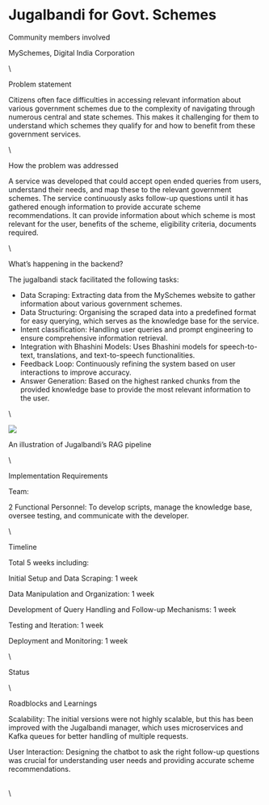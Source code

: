 # Jugalbandi for Govt. Schemes

Community members involved&#x20;

MySchemes, Digital India Corporation

\


Problem statement

Citizens often face difficulties in accessing relevant information about various government schemes due to the complexity of navigating through numerous central and state schemes. This makes it challenging for them to understand which schemes they qualify for and how to benefit from these government services.

\


How the problem was addressed

A service was developed that could accept open ended queries from users, understand their needs, and map these to the relevant government schemes. The service continuously asks follow-up questions until it has gathered enough information to provide accurate scheme recommendations. It can provide information about which scheme is most relevant for the user, benefits of the scheme, eligibility criteria, documents required.&#x20;

\


What’s happening in the backend?&#x20;

The jugalbandi stack facilitated the following tasks:&#x20;

* Data Scraping: Extracting data from the MySchemes website to gather information about various government schemes.
* Data Structuring: Organising the scraped data into a predefined format for easy querying, which serves as the knowledge base for the service.&#x20;
* Intent classification: Handling user queries and prompt engineering to ensure comprehensive information retrieval.
* Integration with Bhashini Models: Uses Bhashini models for speech-to-text, translations, and text-to-speech functionalities.
* Feedback Loop: Continuously refining the system based on user interactions to improve accuracy.
* Answer Generation: Based on the highest ranked chunks from the provided knowledge base to provide the most relevant information to the user.&#x20;

\


![](https://lh7-rt.googleusercontent.com/docsz/AD\_4nXfYfwSuQ6mXE3xzQA\_NB3Dfgu\_38G7quxpKGRCKCCS1yoEnVYOXrz0Yvyim-jTrMi-3olk770F4Xl0OIDjAJvrto\_Dakfx3\_jJRwiWfbYhstAwpSTY8UWtfqUMa565wfvj4vzQhLK0WEjwT7HFIPgym5-Qx?key=BpTZdnbJWNo5iqrctUDI4Q)

An illustration of Jugalbandi’s RAG pipeline

\


Implementation Requirements

Team:&#x20;

2 Functional Personnel: To develop scripts, manage the knowledge base, oversee testing, and communicate with the developer.

\


Timeline

Total 5 weeks including:&#x20;

Initial Setup and Data Scraping: 1 week

Data Manipulation and Organization: 1 week

Development of Query Handling and Follow-up Mechanisms: 1 week

Testing and Iteration: 1 week

Deployment and Monitoring: 1 week

\


Status

\


Roadblocks and Learnings

Scalability: The initial versions were not highly scalable, but this has been improved with the Jugalbandi manager, which uses microservices and Kafka queues for better handling of multiple requests.

User Interaction: Designing the chatbot to ask the right follow-up questions was crucial for understanding user needs and providing accurate scheme recommendations.

\
\


###
